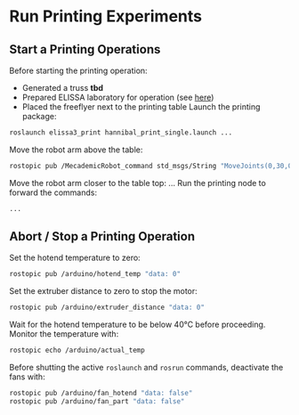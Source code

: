 # Run Printing Experiments

## Start a Printing Operations

Before starting the printing operation:
- Generated a truss **tbd**
- Prepared ELISSA laboratory for operation (see [here](begin_operation))
- Placed the freeflyer next to the printing table
Launch the printing package:
```bash
roslaunch elissa3_print hannibal_print_single.launch ...
```
Move the robot arm above the table:
```bash
rostopic pub /MecademicRobot_command std_msgs/String "MoveJoints(0,30,0,0,-30,90)"
```
Move the robot arm closer to the table top:
...
Run the printing node to forward the commands:
```bash
...
```
## Abort / Stop a Printing Operation

Set the hotend temperature to zero: 
```bash
rostopic pub /arduino/hotend_temp "data: 0"
```
Set the extruber distance to zero to stop the motor:
```bash
rostopic pub /arduino/extruder_distance "data: 0"
```
Wait for the hotend temperature to be below 40°C before proceeding. Monitor the temperature with:
```bash
rostopic echo /arduino/actual_temp
```
Before shutting the active `roslaunch` and `rosrun` commands, deactivate the fans with:
```bash
rostopic pub /arduino/fan_hotend "data: false"
rostopic pub /arduino/fan_part "data: false"
```